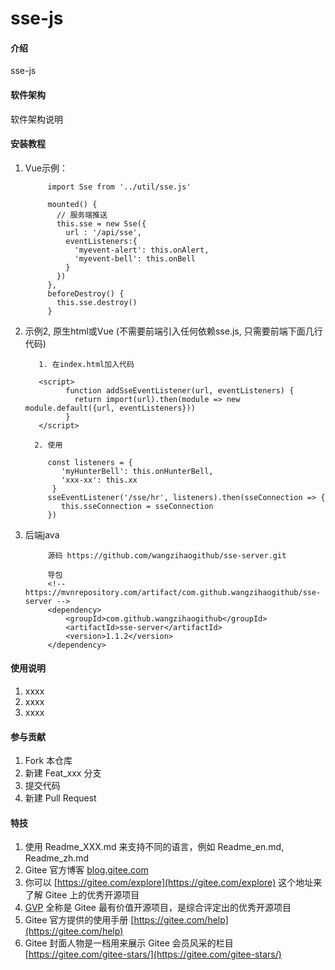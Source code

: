 # sse-js

#### 介绍
sse-js

#### 软件架构
软件架构说明

#### 安装教程

1. Vue示例：


            import Sse from '../util/sse.js'
            
            mounted() {
              // 服务端推送
              this.sse = new Sse({
                url : '/api/sse',
                eventListeners:{
                  'myevent-alert': this.onAlert,
                  'myevent-bell': this.onBell
                }
              })
            },
            beforeDestroy() {
              this.sse.destroy()
            }
    
    
2. 示例2, 原生html或Vue (不需要前端引入任何依赖sse.js, 只需要前端下面几行代码)
    
    
          1. 在index.html加入代码
          
          <script>
                function addSseEventListener(url, eventListeners) {
                  return import(url).then(module => new module.default({url, eventListeners}))
                }
          </script>
  
         2. 使用
         
            const listeners = {
               'myHunterBell': this.onHunterBell,
               'xxx-xx': this.xx
             }
            sseEventListener('/sse/hr', listeners).then(sseConnection => {
               this.sseConnection = sseConnection
            })
            
             
2. 后端java


            源码 https://github.com/wangzihaogithub/sse-server.git
            
            导包
            <!-- https://mvnrepository.com/artifact/com.github.wangzihaogithub/sse-server -->
            <dependency>
                <groupId>com.github.wangzihaogithub</groupId>
                <artifactId>sse-server</artifactId>
                <version>1.1.2</version>
            </dependency>



#### 使用说明

1.  xxxx
2.  xxxx
3.  xxxx

#### 参与贡献

1.  Fork 本仓库
2.  新建 Feat_xxx 分支
3.  提交代码
4.  新建 Pull Request


#### 特技

1.  使用 Readme\_XXX.md 来支持不同的语言，例如 Readme\_en.md, Readme\_zh.md
2.  Gitee 官方博客 [blog.gitee.com](https://blog.gitee.com)
3.  你可以 [https://gitee.com/explore](https://gitee.com/explore) 这个地址来了解 Gitee 上的优秀开源项目
4.  [GVP](https://gitee.com/gvp) 全称是 Gitee 最有价值开源项目，是综合评定出的优秀开源项目
5.  Gitee 官方提供的使用手册 [https://gitee.com/help](https://gitee.com/help)
6.  Gitee 封面人物是一档用来展示 Gitee 会员风采的栏目 [https://gitee.com/gitee-stars/](https://gitee.com/gitee-stars/)
